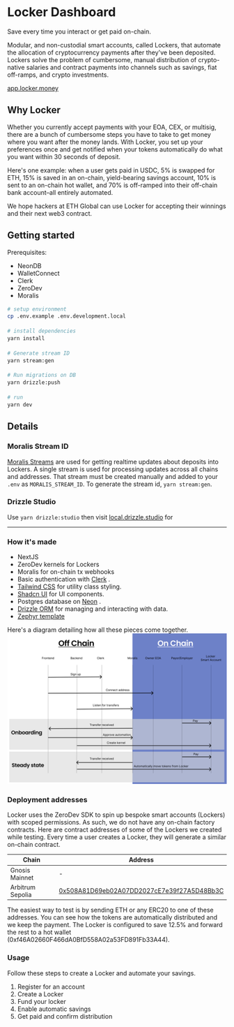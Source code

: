 # Locker Dashboard

Save every time you interact or get paid on-chain.

Modular, and non-custodial smart accounts, called Lockers, that automate the allocation of cryptocurrency payments after they've been deposited. Lockers solve the problem of cumbersome, manual distribution of crypto-native salaries and contract payments into channels such as savings, fiat off-ramps, and crypto investments.

[app.locker.money](https://app.locker.money)

## Why Locker

Whether you currently accept payments with your EOA, CEX, or multisig, there are a bunch of cumbersome steps you have to take to get money where you want after the money lands. With Locker, you set up your preferences once and get notified when your tokens automatically do what you want within 30 seconds of deposit.

Here's one example: when a user gets paid in USDC, 5% is swapped for ETH, 15% is saved in an on-chain, yield-bearing savings account, 10% is sent to an on-chain hot wallet, and 70% is off-ramped into their off-chain bank account–all entirely automated.

We hope hackers at ETH Global can use Locker for accepting their winnings and their next web3 contract.

## Getting started

Prerequisites:

- NeonDB
- WalletConnect
- Clerk
- ZeroDev
- Moralis

```sh
# setup environment
cp .env.example .env.development.local

# install dependencies
yarn install

# Generate stream ID
yarn stream:gen

# Run migrations on DB
yarn drizzle:push

# run
yarn dev
```

## Details

### Moralis Stream ID

[Moralis Streams](https://docs.moralis.io/streams-api/evm) are used for getting realtime updates about deposits into Lockers. A single stream is used for processing updates across all chains and addresses. That stream must be created manually and added to your `.env` as `MORALIS_STREAM_ID`. To generate the stream id, `yarn stream:gen`.

### Drizzle Studio

Use `yarn drizzle:studio` then visit [local.drizzle.studio](https://local.drizzle.studio) for

---

### How it's made

- NextJS
- ZeroDev kernels for Lockers
- Moralis for on-chain tx webhooks
- Basic authentication with [﻿Clerk](https://clerk.com/docs) .
- [﻿Tailwind CSS](https://tailwindcss.com/) for utility class styling.
- [﻿Shadcn UI](https://ui.shadcn.com/) for UI components.
- Postgres database on [﻿Neon](https://neon.tech/) .
- [﻿Drizzle ORM](https://orm.drizzle.team/) for managing and interacting with data.
- [Zephyr template](https://github.com/zenzen-sol/zephyr)

Here's a diagram detailing how all these pieces come together. ![Locker Overview](./docs/flow.png)

### Deployment addresses

Locker uses the ZeroDev SDK to spin up bespoke smart accounts (Lockers) with scoped permissions. As such, we do not have any on-chain factory contracts. Here are contract addresses of some of the Lockers we created while testing. Every time a user creates a Locker, they will generate a similar on-chain contract.

| Chain | Address |
| --- | --- |
| Gnosis Mainnet | - |
| Arbitrum Sepolia | [0x508A81D69eb02A07DD2027cE7e39f27A5D48Bb3C](https://sepolia.arbiscan.io/address/0x508a81d69eb02a07dd2027ce7e39f27a5d48bb3c#tokentxns) |

The easiest way to test is by sending ETH or any ERC20 to one of these addresses. You can see how the tokens are automatically distributed and we keep the payment. The Locker is configured to save 12.5% and forward the rest to a hot wallet (0xf46A02660F466dA0BfD558A02a53FD891Fb33A44).

### Usage

Follow these steps to create a Locker and automate your savings.

1. Register for an account
2. Create a Locker
3. Fund your locker
4. Enable automatic savings
5. Get paid and confirm distribution
